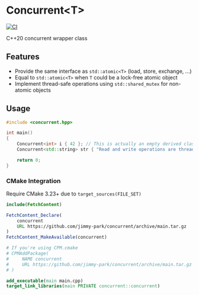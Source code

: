 # Concurrent\<T\>

[![CI](https://github.com/jimmy-park/concurrent/actions/workflows/ci.yaml/badge.svg)](https://github.com/jimmy-park/concurrent/actions/workflows/ci.yaml)

C++20 concurrent wrapper class

## Features

- Provide the same interface as `std::atomic<T>` (load, store, exchange, ...)
- Equal to `std::atomic<T>` when `T` could be a lock-free atomic object
- Implement thread-safe operations using `std::shared_mutex` for non-atomic objects

## Usage

```cpp
#include <concurrent.hpp>

int main()
{
    Concurrent<int> i { 42 }; // This is actually an empty derived class of std::atomic<int>
    Concurrent<std::string> str { "Read and write operations are thread-safe" };

    return 0;
}
```

### CMake Integration

Require CMake 3.23+ due to `target_sources(FILE_SET)`

```CMake
include(FetchContent)

FetchContent_Declare(
    concurrent
    URL https://github.com/jimmy-park/concurrent/archive/main.tar.gz
)
FetchContent_MakeAvailable(concurrent)

# If you're using CPM.cmake
# CPMAddPackage(
#     NAME concurrent
#     URL https://github.com/jimmy-park/concurrent/archive/main.tar.gz
# )

add_executable(main main.cpp)
target_link_libraries(main PRIVATE concurrent::concurrent)
```
